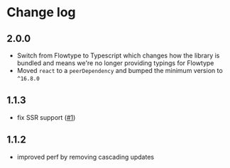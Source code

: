 # Change log

## 2.0.0

- Switch from Flowtype to Typescript which changes how the library is bundled and means we're no longer providing typings for Flowtype
- Moved `react` to a `peerDependency` and bumped the minimum version to `^16.8.0`

## 1.1.3

* fix SSR support ([#1](https://github.com/jameslnewell/react-render-image/pull/1))

## 1.1.2

* improved perf by removing cascading updates
